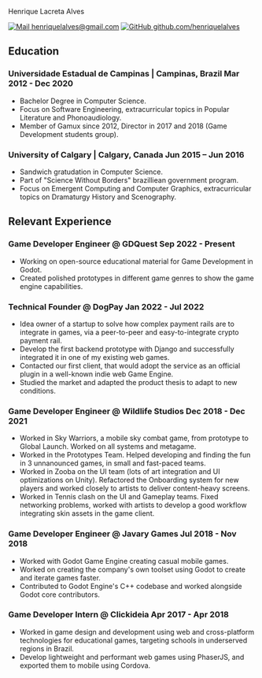 <link rel="stylesheet" type="text/css" href="resume.css">

<span class="name">Henrique Lacreta Alves</span>

<span class="info">

[![Mail](https://simpleicons.org/icons/minutemailer.svg) henriquelalves@gmail.com](mailto:henriquelalves@gmail.com)
[![GitHub](https://simpleicons.org/icons/github.svg) github.com/henriquelalves](https://github.com/henriquelalves)

</span>

## Education

### Universidade Estadual de Campinas | <location> Campinas, Brazil </location> <time> Mar 2012 - Dec 2020 </time>

- Bachelor Degree in Computer Science.
- Focus on Software Engineering, extracurricular topics in Popular Literature and Phonoaudiology.
- Member of Gamux since 2012, Director in 2017 and 2018 (Game Development students group).

### University of Calgary | <location> Calgary, Canada </location> <time> Jun 2015 – Jun 2016 </time>

- Sandwich gratudation in Computer Science.
- Part of "Science Without Borders" brazilliean government program.
- Focus on Emergent Computing and Computer Graphics, extracurricular topics on Dramaturgy History and Scenography.

## Relevant Experience

### Game Developer Engineer @ GDQuest <time> Sep 2022 - Present </time>

- Working on open-source educational material for Game Development in Godot.
- Created polished prototypes in different game genres to show the game engine capabilities.

### Technical Founder @ DogPay <time> Jan 2022 - Jul 2022 </time>

- Idea owner of a startup to solve how complex payment rails are to integrate in games, via a peer-to-peer and easy-to-integrate crypto payment rail.
- Develop the first backend prototype with Django and successfully integrated it in one of my existing web games.
- Contacted our first client, that would adopt the service as an official plugin in a well-known indie web Game Engine.
- Studied the market and adapted the product thesis to adapt to new conditions.

### Game Developer Engineer @ Wildlife Studios <time> Dec 2018 - Dec 2021 </time>

- Worked in Sky Warriors, a mobile sky combat game, from prototype to Global Launch. Worked on all systems and metagame.
- Worked in the Prototypes Team. Helped developing and finding the fun in 3 unnanounced games, in small and fast-paced teams.
- Worked in Zooba on the UI team (lots of art integration and UI optimizations on Unity). Refactored the Onboarding system for new players and worked closely to artists to deliver content-heavy screens.
- Worked in Tennis clash on the UI and Gameplay teams. Fixed networking problems, worked with artists to develop a good workflow integrating skin assets in the game client.

### Game Developer Engineer @ Javary Games <time> Jul 2018 - Nov 2018 </time>

- Worked with Godot Game Engine creating casual mobile games.
- Worked on creating the company's own toolset using Godot to create and iterate games faster.
- Contributed to Godot Engine's C++ codebase and worked alongside Godot core contributors.

### Game Developer Intern @ Clickideia <time> Apr 2017 - Apr 2018 </time>

- Worked in game design and development using web and cross-platform technologies for educational games, targeting schools in underserved regions in Brazil.
- Develop lightweight and performant web games using PhaserJS, and exported them to mobile using Cordova.
